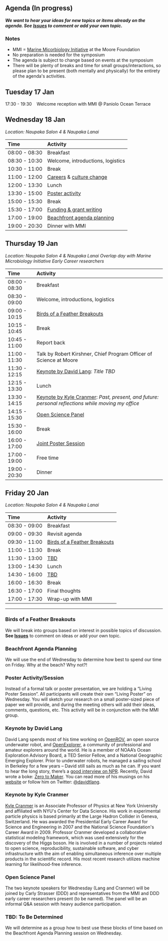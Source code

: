 ## Agenda (In progress)

_**We want to hear your ideas for new topics or items already on the agenda. See [Issues](https://github.com/DDD-Moore/early-career-hawaii/issues) to comment or add your own topic.**_

### Notes

- MMI = [Marine Micorbiology Initiative](https://www.moore.org/programs/science/marine-microbiology-initiative) at the Moore Foundation
- No preparation is needed for the symposium
- The agenda is subject to change based on events at the symposium
- There will be plenty of breaks and time for small groups/interactions, so please plan to be present (both mentally and physically) for the entirety of the agenda's activities.

## Tuesday 17 Jan 

17:30 - 19:30 &nbsp;&nbsp;&nbsp;Welcome reception with MMI @ Paniolo Ocean Terrace

## Wednesday 18 Jan  

_Location: Naupaka Salon 4 & Naupaka Lanai_

|Time|Activity|
|:---|:-----|
| 08:00 - 08:30 | Breakfast |
| 08:30 - 10:30 | Welcome, introductions, logistics |
| 10:30 - 11:00 | Break |
| 11:00 - 12:00 | [Careers](https://github.com/DDD-Moore/early-career-hawaii/issues/10) & [culture change](https://github.com/DDD-Moore/early-career-hawaii/issues/4) |
| 12:00 - 13:30	| Lunch  |
| 13:30 - 15:00 | [Poster activity](#poster) |
| 15:00 - 15:30 | Break |
| 15:30 - 17:00 | [Funding & grant writing](https://github.com/DDD-Moore/early-career-hawaii/issues/7) |
| 17:00 - 19:00 | [Beachfront agenda planning](#beach) |
| 19:00 - 20:30 | Dinner with MMI |

## Thursday 19 Jan 

_Location: Naupaka Salon 4 & Naupaka Lanai_
_Overlap day with Marine Microbiology Initiative Early Career researchers_

|Time|Activity|
|:---|:-----|
| 08:00 - 08:30 | Breakfast|
| 08:30 - 09:00 | Welcome, introductions, logistics|
| 09:00 - 10:15 | [Birds of a Feather Breakouts](#bof)|
| 10:15 - 10:45 | Break|
| 10:45 - 11:00 | Report back|
| 11:00 - 11:30 | Talk by Robert Kirshner, Chief Program Officer of Science at Moore|
| 11:30 - 12:15 | [Keynote by David Lang](#Lang): _Title TBD_|
| 12:15 - 13:30	| Lunch|
| 13:30 - 14:15 | [Keynote by Kyle Cranmer](#Cranmer): _Past, present, and future: personal reflections while moving my office_|
| 14:15 - 15:30 | [Open Science Panel](#panel)|
| 15:30 - 16:00 | Break |
| 16:00 - 17:00 | [Joint Poster Session](#poster)|
| 17:00 - 19:00 | Free time |
| 19:00 - 20:30 | Dinner|

## Friday 20 Jan

_Location: Naupaka Salon 4 & Naupaka Lanai_

|Time|Activity|
|:---|:-----|
| 08:30 - 09:00 | Breakfast|
| 09:00 - 09:30 | Revisit agenda|
| 09:30 - 11:00 | [Birds of a Feather Breakouts](#bof)|
| 11:00 - 11:30 | Break|
| 11:30 - 13:00 | [TBD](#tbd)|
| 13:00 - 14:30 | Lunch|
| 14:30 - 16:00 | [TBD](#tbd)|
| 16:00 - 16:30 | Break|
| 16:30 - 17:00 | Final thoughts|
| 17:00 - 17:30 | Wrap-up with MMI|


---

<a name="bof"></a>
### Birds of a Feather Breakouts 

We will break into groups based on interest in possible topics of discussion. **See [Issues](https://github.com/DDD-Moore/early-career-hawaii/issues)** to comment on ideas or add your own topic.

<a name="beach"></a>
### Beachfront Agenda Planning 

We will use the end of Wednesday to determine how best to spend our time on Friday. Why at the beach? Why not?!

<a name="poster"></a>
### Poster Activity/Session 

Instead of a formal talk or poster presentation, we are holding a “Living Poster Session”. All participants will create their own “Living Poster” on Wednesday. You will sketch your research on a small poster-sized piece of paper we will provide, and during the meeting others will add their ideas, comments, questions, etc. This activity will be in conjunction with the MMI group.

<a name="Lang"></a>
### Keynote by David Lang

David Lang spends most of his time working on [OpenROV](http://www.openrov.com/), an open source underwater robot, and [OpenExplorer](https://www.openexplorer.com/home), a community of professional and amateur explorers around the world. He is a member of NOAA’s Ocean Exploration Advisory Board, a TED Senior Fellow, and a National Geographic Emerging Explorer. Prior to underwater robots, he managed a sailing school in Berkeley for a few years – David still sails as much as he can. If you want to hear the long story, there’s a [good interview on NPR](http://www.npr.org/2015/10/23/449202146/how-can-we-open-source-exploring-our-oceans). Recently, David wrote a boke: [Zero to Maker](https://www.amazon.com/Zero-Maker-Learn-Enough-Anything/dp/1449356435). You can read more of his musings on his [website](http://www.davidtlang.com/) or follow him on Twitter: [@davidtlang](https://twitter.com/davidtlang).

<a name="Cranmer"></a>
### Keynote by Kyle Cranmer

[Kyle Cranmer](http://physics.as.nyu.edu/object/kylecranmer.html) is an Associate Professor of Physics at New York University and affiliated with NYU's Center for Data Science. His work in experimental particle physics is based primarily at the Large Hadron Collider in Geneva, Switzerland. He was awarded the Presidential Early Career Award for Science and Engineering in 2007 and the National Science Foundation's Career Award in 2009. Professor Cranmer developed a collaborative statistical modeling framework, which was used extensively for the discovery of the Higgs boson. He is involved in a number of projects related to open science, reproducibility, sustainable software, and cyber infrastructure with the aim of enabling simultaneous inference over multiple products in the scientific record. His most recent research utilizes machine learning for likelihood-free inference. 


<a name="panel"></a>
### Open Science Panel

The two keynote speakers for Wednesday (Lang and Cranmer) will be joined by Carly Strasser (DDD) and representatives from the MMI and DDD early career researchers present (to be named). The panel will be an informal Q&A session with heavy audience participation.

### TBD: To Be Determined <a name="tbd"></a>

We will determine as a group how to best use these blocks of time based on the Beachfront Agenda Planning session on Wednesday.
